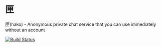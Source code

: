 # 匣
匣(hako) - Anonymous private chat service that you can use immediately without an account

[![Build Status](https://travis-ci.com/sapuri/hako.svg?token=xwpmsyc4SnBSSQnifEya&branch=master)](https://travis-ci.com/sapuri/hako)
